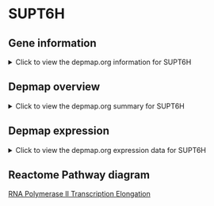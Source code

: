 <h1>SUPT6H</h1>

<h2>Gene information</h2>
<details>
  <summary>Click to view the depmap.org information for SUPT6H</summary>
  <iframe src="https://depmap.org/portal/gene/SUPT6H?tab=about" style="border:none;width:100%;height:800px"></iframe>
</details>

<h2>Depmap overview</h2>
<details>
  <summary>Click to view the depmap.org summary for SUPT6H</summary>
  <iframe src="https://depmap.org/portal/gene/SUPT6H?tab=overview" style="border:none;width:100%;height:800px"></iframe>
</details>

<h2>Depmap expression</h2>
<details>
  <summary>Click to view the depmap.org expression data for SUPT6H</summary>
  <iframe src="https://depmap.org/portal/gene/SUPT6H?tab=characterization" style="border:none;width:100%;height:800px"></iframe>
</details>



<h2>Reactome Pathway diagram</h2>
<a href="https://reactome.org/PathwayBrowser/#/R-HSA-75955" target="_BLANK">RNA Polymerase II Transcription Elongation</a>



